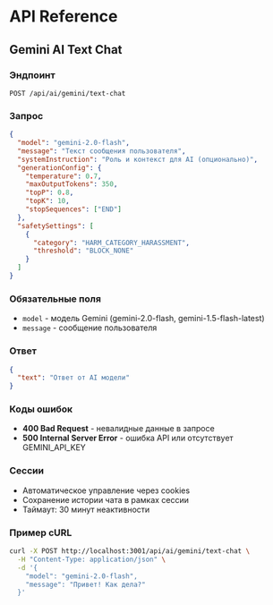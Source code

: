 # API Reference

## Gemini AI Text Chat

### Эндпоинт
```
POST /api/ai/gemini/text-chat
```

### Запрос
```json
{
  "model": "gemini-2.0-flash",
  "message": "Текст сообщения пользователя",
  "systemInstruction": "Роль и контекст для AI (опционально)",
  "generationConfig": {
    "temperature": 0.7,
    "maxOutputTokens": 350,
    "topP": 0.8,
    "topK": 10,
    "stopSequences": ["END"]
  },
  "safetySettings": [
    {
      "category": "HARM_CATEGORY_HARASSMENT",
      "threshold": "BLOCK_NONE"
    }
  ]
}
```

### Обязательные поля
- `model` - модель Gemini (gemini-2.0-flash, gemini-1.5-flash-latest)
- `message` - сообщение пользователя

### Ответ
```json
{
  "text": "Ответ от AI модели"
}
```

### Коды ошибок
- **400 Bad Request** - невалидные данные в запросе
- **500 Internal Server Error** - ошибка API или отсутствует GEMINI_API_KEY

### Сессии
- Автоматическое управление через cookies
- Сохранение истории чата в рамках сессии  
- Таймаут: 30 минут неактивности

### Пример cURL
```bash
curl -X POST http://localhost:3001/api/ai/gemini/text-chat \
  -H "Content-Type: application/json" \
  -d '{
    "model": "gemini-2.0-flash",
    "message": "Привет! Как дела?"
  }'
```